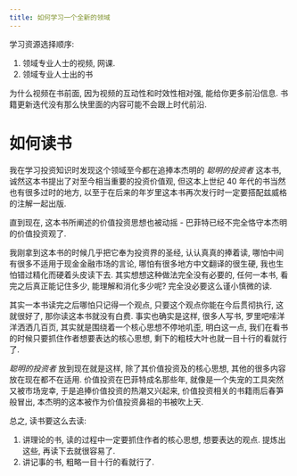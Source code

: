 ```yaml
---
title: 如何学习一个全新的领域
---
```


学习资源选择顺序:

1. 领域专业人士的视频, 网课.
2. 领域专业人士出的书


为什么视频在书前面, 因为视频的互动性和时效性相对强, 能给你更多前沿信息. 书籍更新迭代没有那么快里面的内容可能不会跟上时代前沿.

# 如何读书

我在学习投资知识时发现这个领域至今都在追捧本杰明的 *聪明的投资者* 这本书, 诚然这本书提出了对至今相当重要的投资价值观, 但这本上世纪 40 年代的书当然也有很多过时的地方, 以至于在后来的年岁里这本书再次发行时一定要搭配兹威格的注解一起出版.

直到现在, 这本书所阐述的价值投资思想也被动摇 - 巴菲特已经不完全恪守本杰明的价值投资观了.

我刚拿到这本书的时候几乎把它奉为投资界的圣经, 认认真真的捧着读, 哪怕中间有很多不适用于现金金融市场的言论, 哪怕有很多地方中文翻译的很生硬, 我也生怕错过精化而硬着头皮读下去. 其实想想这种做法完全没有必要的, 任何一本书, 看完之后真正能记住多少, 能理解和消化多少呢? 完全没必要这么谨小慎微的读.

其实一本书读完之后哪怕只记得一个观点, 只要这个观点你能在今后贯彻执行, 这就很好了, 那你读这本书就没有白费. 事实也确实是这样, 很多人写书, 罗里吧嗦洋洋洒洒几百页, 其实就是围绕着一个核心思想不停地叽歪, 明白这一点, 我们在看书的时候只要抓住作者想要表达的核心思想, 剩下的粗枝大叶也就一目十行的看就行了.

*聪明的投资者* 放到现在就是这样, 除了其价值投资及的核心思想, 其他的很多内容放在现在都不在适用. 价值投资在巴菲特成名那些年, 就像是一个失宠的工具突然又被市场宠幸, 于是追捧价值投资的热潮又兴起来, 价值投资相关的书籍雨后春笋般冒出, 本杰明的这本被作为价值投资鼻祖的书被吹上天.


总之, 读书要这么去读:

1. 讲理论的书, 读的过程中一定要抓住作者的核心思想, 想要表达的观点. 提炼出这些, 再读下去就很容易了.
2. 讲记事的书, 粗略一目十行的看就行了.
